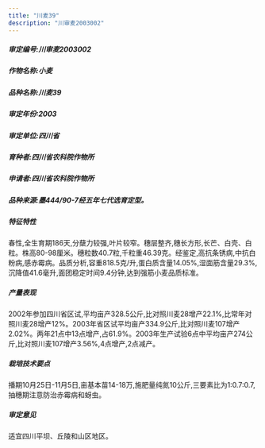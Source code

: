 ```yaml
---
title: "川麦39"
description: "川审麦2003002"
---
```

##### 审定编号:川审麦2003002

##### 作物名称:小麦

##### 品种名称:川麦39

##### 审定年份:2003

##### 审定单位:四川省

##### 育种者:四川省农科院作物所

##### 申请者:四川省农科院作物所

##### 品种来源:墨444/90-7经五年七代选育定型。

##### 特征特性
春性,全生育期186天,分蘖力较强,叶片较窄。穗层整齐,穗长方形,长芒、白壳、白粒。株高80-98厘米。穗粒数40.7粒,千粒重46.39克。经鉴定,高抗条锈病,中抗白粉病,感赤霉病。品质分析,容重818.5克/升,蛋白质含量14.05%,湿面筋含量29.3%,沉降值41.6毫升,面团稳定时间9.4分钟,达到强筋小麦品质标准。

##### 产量表现
2002年参加四川省区试,平均亩产328.5公斤,比对照川麦28增产22.1%,比常年对照川麦28增产12%。2003年省区试平均亩产334.9公斤,比对照川麦107增产2.02%。两年21点中13点增产,占61.9%。2003年生产试验6点中平均亩产274公斤,比对照川麦107增产3.56%,4点增产,2点减产。

##### 栽培技术要点
播期10月25日-11月5日,亩基本苗14-18万,施肥量纯氮10公斤,三要素比为1:0.7:0.7,抽穗期注意防治赤霉病和蚜虫。

##### 审定意见
适宜四川平坝、丘陵和山区地区。
